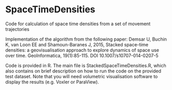 # SpaceTimeDensities
Code for calculation of space time densities from a set of movement trajectories

Implementation of the algorithm from the following paper:
Demsar U, Buchin K, van Loon EE and Shamoun-Baranes J, 2015, 
Stacked space-time densities: a geovisualisation approach to explore 
dynamics of space use over time. GeoInformatica, 19(1):85-115.
DOI 10.1007/s10707-014-0207-5

Code is provided in R. The main file is StackedSpaceTimeDensities.R, which also contains on brief description on how to run the code on the provided test dataset. Note that you will need volumetric visualisation software to display the results (e.g. Voxler or ParaView).
